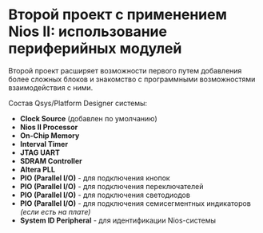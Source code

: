 # Второй проект с применением Nios II: использование периферийных модулей

Второй проект расширяет возможности первого путем добавления более сложных блоков и знакомство с программными возможностями взаимодействия с ними.

Состав Qsys/Platform Designer системы:

- **Clock Source** (добавлен по умолчанию)
- **Nios II Processor**
- **On-Chip Memory**
- **Interval Timer**
- **JTAG UART**
- **SDRAM Controller**
- **Altera PLL**
- **PIO (Parallel I/O)** - для подключения кнопок
- **PIO (Parallel I/O)** - для подключения переключателей
- **PIO (Parallel I/O)** - для подключения светодиодов
- **PIO (Parallel I/O)** - для подключения семисегментных индикаторов *(если есть на плате)*
- **System ID Peripheral** - для идентификации Nios-системы

